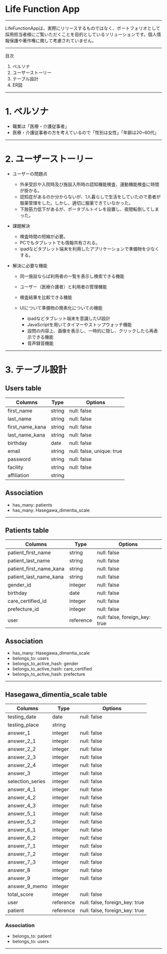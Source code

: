 # Life Function App

---
LifeFunctionAppは、実際にリリースするものではなく、ポートフォリオとして採用担当者様にご覧いただくことを目的としているソリューションです。個人情報保護や著作権に関して考慮されていません。

-----
目次
1. ペルソナ
2. ユーザーストーリー
3. テーブル設計
4. ER図

-----
# 1. ペルソナ
- 職業は「医療・介護従事者」
- 医療・介護従事者の方を考えているので「性別は女性」「年齢は20~60代」

-----
# 2. ユーザーストーリー  

- ユーザーの問題点  
  - 外来受診や入院時及び施設入所時の認知機能検査、運動機能検査に時間が掛かる。
  - 認知症があるのか分からないが、1人暮らしで生活をしていたので患者が服薬管理をした。しかし、適切に服薬できていなかった。
  - 下肢筋力低下があるが、ポータブルトイレを設置し、夜間転倒してしまった。  

- 課題解決
  - 検査時間の短縮が必要。
  - PCでもタブレットでも情報共有される。
  - ipadなどタブレット端末を利用したアプリケーションで準備物を少なくする。

- 解決に必要な機能  
  - 同一施設ならば利用者の一覧を表示し検索できる機能
  - ユーザー（医療介護者）と利用者の管理機能
  - 検査結果を比較できる機能

  - UIについて準備物の簡素化についての機能
    - ipadなどタブレット端末を意識したUI設計
    - JavaScriptを用いてタイマーやストップウォッチ機能
    - 設問の内容上、画像を表示し、一時的に隠し、クリックしたら再表示できる機能
    - 音声録音機能

---
# 3. テーブル設計
## Users table
| Columns          | Type   | Options                   |
|------------------|--------|---------------------------|
| first_name       | string | null: false               |
| last_name        | string | null: false               |
| first_name_kana  | string | null: false               |
| last_name_kana   | string | null: false               |
| birthday         | date   | null: false               |
| email            | string | null: false, unique: true |
| password         | string | null: false               |
| facility         | string | null: false               |
| affiliation      | string |                           |
## Association
- has_many: patients
- has_many: Hasegawa_dimentia_scale
-----
## Patients table
| Columns                 | Type      | Options                        |
|-------------------------|-----------|--------------------------------|
| patient_first_name      | string    | null: false                    |
| patient_last_name       | string    | null: false                    |
| patient_first_name_kana | string    | null: false                    |
| patient_last_name_kana  | string    | null: false                    |
| gender_id               | integer   | null: false                    |
| birthday                | date      | null: false                    |
| care_certified_id       | integer   | null: false                    |
| prefecture_id           | integer   | null: false                    |
| user                    | reference | null: false, foreign_key: true |
## Association
- has_many: Hasegawa_dimentia_scale
- belongs_to: users
- belongs_to_active_hash: gender
- belongs_to_active_hash: care_certified
- belongs_to_active_hash: prefecture
-----
## Hasegawa_dimentia_scale table
| Columns           | Type      | Options                        |
|-------------------|-----------|--------------------------------|
| testing_date      | date      | null: false                    |
| testing_place     | string    |                                |
| answer_1          | integer   | null: false                    |
| answer_2_1        | integer   | null: false                    |
| answer_2_2        | integer   | null: false                    |
| answer_2_3        | integer   | null: false                    |
| answer_2_4        | integer   | null: false                    |
| answer_3          | integer   | null: false                    |
| selection_series  | integer   | null: false                    |
| answer_4_1        | integer   | null: false                    |
| answer_4_2        | integer   | null: false                    |
| answer_4_3        | integer   | null: false                    |
| answer_5_1        | integer   | null: false                    |
| answer_5_2        | integer   | null: false                    |
| answer_6_1        | integer   | null: false                    |
| answer_6_2        | integer   | null: false                    |
| answer_7_1        | integer   | null: false                    |
| answer_7_2        | integer   | null: false                    |
| answer_7_3        | integer   | null: false                    |
| answer_8          | integer   | null: false                    |
| answer_9          | integer   | null: false                    |
| answer_9_memo     | integer   |                                |
| total_score       | integer   | null: false                    |
| user              | reference | null: false, foreign_key: true |
| patient           | reference | null: false, foreign_key: true |
### Association
- belongs_to: patient
- belongs_to: users
-----
